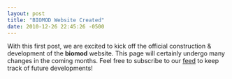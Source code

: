 ```yaml
---
layout: post
title: "BIOMOD Website Created"
date: 2010-12-26 22:45:26 -0500
---
```


With this first post, we are excited to kick off the official construction & development of the <strong>biomod</strong> website. This page will certainly undergo many changes in the coming months. Feel free to subscribe to our <a href="/feed">feed</a> to keep track of future developments!
